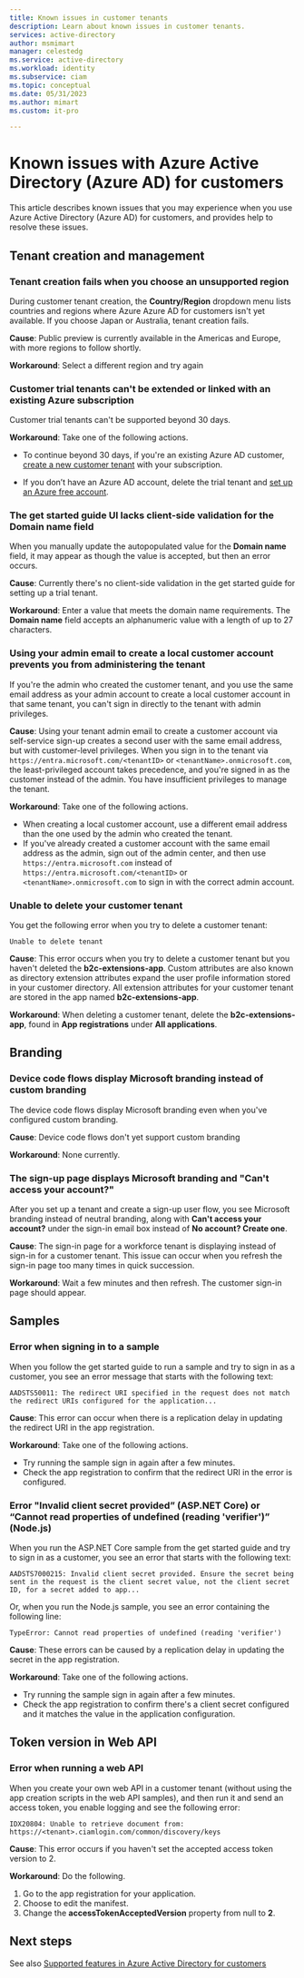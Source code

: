 ```yaml
---
title: Known issues in customer tenants
description: Learn about known issues in customer tenants.
services: active-directory
author: msmimart
manager: celestedg
ms.service: active-directory
ms.workload: identity
ms.subservice: ciam
ms.topic: conceptual
ms.date: 05/31/2023
ms.author: mimart
ms.custom: it-pro

---
```


# Known issues with Azure Active Directory (Azure AD) for customers

This article describes known issues that you may experience when you use Azure Active Directory (Azure AD) for customers, and provides help to resolve these issues.

## Tenant creation and management

### Tenant creation fails when you choose an unsupported region

During customer tenant creation, the **Country/Region** dropdown menu lists countries and regions where Azure Azure AD for customers isn't yet available. If you choose Japan or Australia, tenant creation fails.

**Cause**: Public preview is currently available in the Americas and Europe, with more regions to follow shortly.

**Workaround**: Select a different region and try again

### Customer trial tenants can't be extended or linked with an existing Azure subscription

Customer trial tenants can't be supported beyond 30 days.

**Workaround**: Take one of the following actions.

- To continue beyond 30 days, if you're an existing Azure AD customer, [create a new customer tenant](how-to-create-customer-tenant-portal.md) with your subscription.

- If you don’t have an Azure AD account, delete the trial tenant and [set up an Azure free account](https://azure.microsoft.com/free/).

### The get started guide UI lacks client-side validation for the Domain name field

When you manually update the autopopulated value for the **Domain name** field, it may appear as though the value is accepted, but then an error occurs.

**Cause**: Currently there's no client-side validation in the get started guide for setting up a trial tenant.

**Workaround**: Enter a value that meets the domain name requirements. The **Domain name** field accepts an alphanumeric value with a length of up to 27 characters.

### Using your admin email to create a local customer account prevents you from administering the tenant

If you're the admin who created the customer tenant, and you use the same email address as your admin account to create a local customer account in that same tenant, you can't sign in directly to the tenant with admin privileges.

**Cause**: Using your tenant admin email to create a customer account via self-service sign-up creates a second user with the same email address, but with customer-level privileges. When you sign in to the tenant via `https://entra.microsoft.com/<tenantID>` or `<tenantName>.onmicrosoft.com`, the least-privileged account takes precedence, and you're signed in as the customer instead of the admin. You have insufficient privileges to manage the tenant.

**Workaround**: Take one of the following actions.

- When creating a local customer account, use a different email address than the one used by the admin who created the tenant.
- If you've already created a customer account with the same email address as the admin, sign out of the admin center, and then use `https://entra.microsoft.com` instead of `https://entra.microsoft.com/<tenantID>` or `<tenantName>.onmicrosoft.com` to sign in with the correct admin account.

### Unable to delete your customer tenant

You get the following error when you try to delete a customer tenant:

   `Unable to delete tenant`

**Cause**: This error occurs when you try to delete a customer tenant but you haven't deleted the **b2c-extensions-app**. 
Custom attributes are also known as directory extension attributes expand the user profile information stored in your customer directory. All extension attributes for your customer tenant are stored in the app named **b2c-extensions-app**.

**Workaround**: When deleting a customer tenant, delete the **b2c-extensions-app**, found in **App registrations** under **All applications**.

## Branding

### Device code flows display Microsoft branding instead of custom branding

The device code flows display Microsoft branding even when you've configured custom branding.

**Cause**: Device code flows don't yet support custom branding

**Workaround**: None currently.

### The sign-up page displays Microsoft branding and "Can't access your account?"

After you set up a tenant and create a sign-up user flow, you see Microsoft branding instead of neutral branding, along with **Can't access your account?** under the sign-in email box instead of **No account? Create one**.

**Cause**: The sign-in page for a workforce tenant is displaying instead of sign-in for a customer tenant. This issue can occur when you refresh the sign-in page too many times in quick succession.

**Workaround**: Wait a few minutes and then refresh. The customer sign-in page should appear.

## Samples

### Error when signing in to a sample

When you follow the get started guide to run a sample and try to sign in as a customer, you see an error message that starts with the following text:

   `AADSTS50011: The redirect URI specified in the request does not match the redirect URIs configured for the application...`

**Cause**: This error can occur when there is a replication delay in updating the redirect URI in the app registration.

**Workaround**: Take one of the following actions.

- Try running the sample sign in again after a few minutes.
- Check the app registration to confirm that the redirect URI in the error is configured.

### Error "Invalid client secret provided” (ASP.NET Core) or “Cannot read properties of undefined (reading 'verifier')” (Node.js)

When you run the ASP.NET Core sample from the get started guide and try to sign in as a customer, you see an error that starts with the following text:

   `AADSTS7000215: Invalid client secret provided. Ensure the secret being sent in the request is the client secret value, not the client secret ID, for a secret added to app...`

Or, when you run the Node.js sample, you see an error containing the following line:

   `TypeError: Cannot read properties of undefined (reading 'verifier')`

**Cause**: These errors can be caused by a replication delay in updating the secret in the app registration.

**Workaround**: Take one of the following actions.

- Try running the sample sign in again after a few minutes.
- Check the app registration to confirm there's a client secret configured and it matches the value in the application configuration.

## Token version in Web API

### Error when running a web API

When you create your own web API in a customer tenant (without using the app creation scripts in the web API samples), and then run it and send an access token, you enable logging and see the following error:

   `IDX20804: Unable to retrieve document from: https://<tenant>.ciamlogin.com/common/discovery/keys`

**Cause**: This error occurs if you haven't set the accepted access token version to 2.

**Workaround**: Do the following.

1. Go to the app registration for your application.
1. Choose to edit the manifest.
1. Change the **accessTokenAcceptedVersion** property from null to **2**.

## Next steps

See also [Supported features in Azure Active Directory for customers](concept-supported-features-customers.md)
